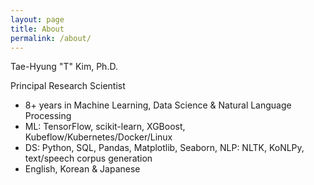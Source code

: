```yaml
---
layout: page
title: About
permalink: /about/
---
```


Tae-Hyung "T" Kim, Ph.D.

Principal Research Scientist

- 8+ years in Machine Learning, Data Science & Natural Language Processing
- ML: TensorFlow, scikit-learn, XGBoost, Kubeflow/Kubernetes/Docker/Linux
- DS: Python, SQL, Pandas, Matplotlib, Seaborn, NLP: NLTK, KoNLPy, text/speech corpus generation
- English, Korean & Japanese

